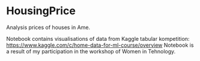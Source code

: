 # HousingPrice
Analysis prices of houses in Ame. 

Notebook contains visualisations of data from Kaggle tabular kompetition: https://www.kaggle.com/c/home-data-for-ml-course/overview
Notebook is a result of my participation in the workshop of Women in Tehnology.
